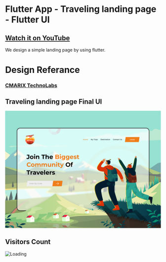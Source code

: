 # Flutter App - Traveling landing page - Flutter UI

## [Watch it on YouTube]()

We design a simple landing page by using flutter.


# Design Referance 
### [CMARIX TechnoLabs](https://www.uplabs.com/posts/travel-website-landing-page-173fc5e6-08ea-4e88-8dd6-4094fd6ebf21)


## Traveling landing page Final UI

![App UI](https://github.com/ravi84184/flutter_traveling_landing_web/blob/main/ss.png)

## Visitors Count

<img align="left" src = "https://profile-counter.glitch.me/flutter_traveling_landing_web/count.svg" alt ="Loading">
